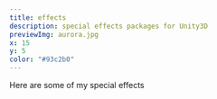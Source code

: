 ```yaml
---
title: effects
description: special effects packages for Unity3D
previewImg: aurora.jpg
x: 15
y: 5
color: "#93c2b0"
---
```

Here are some of my special effects
